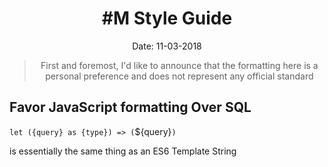 <center>

# #M Style Guide
Date: 11-03-2018
> First and foremost, I'd like to announce that the formatting here is a personal preference and does not represent any official standard

</center>

## Favor JavaScript formatting Over SQL

`let ({query} as {type}) => (`${query}`)`

 is essentially the same thing as an ES6 Template String 